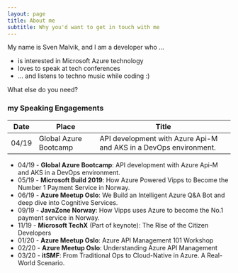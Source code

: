 ```yaml
---
layout: page
title: About me
subtitle: Why you'd want to get in touch with me
---
```


My name is Sven Malvik, and I am a developer who ...

- is interested in Microsoft Azure technology
- loves to speak at tech conferences
- ... and listens to techno music while coding :)

What else do you need?

### my Speaking Engagements

|Date   |Place  |Title  |
|---    |---    |---    |
|04/19  |Global Azure Bootcamp  |API development with Azure Api-M and AKS in a DevOps environment.

- 04/19 - **Global Azure Bootcamp**: API development with Azure Api-M and AKS in a DevOps environment.
- 05/19 - **Microsoft Build 2019**: How Azure Powered Vipps to Become the Number 1 Payment Service in Norway.
- 06/19 - **Azure Meetup Oslo**: We Build an Intelligent Azure Q&A Bot and deep dive into Cognitive Services.
- 09/19 - **JavaZone Norway**: How Vipps uses Azure to become the No.1 payment service in Norway.
- 11/19 - **Microsoft TechX** (Part of keynote): The Rise of the Citizen Developers
- 01/20 - **Azure Meetup Oslo**: Azure API Management 101 Workshop
- 02/20 - **Azure Meetup Oslo**: Understanding Azure API Management
- 03/20 - **itSMF**: From Traditional Ops to Cloud-Native in Azure. A Real-World Scenario.
